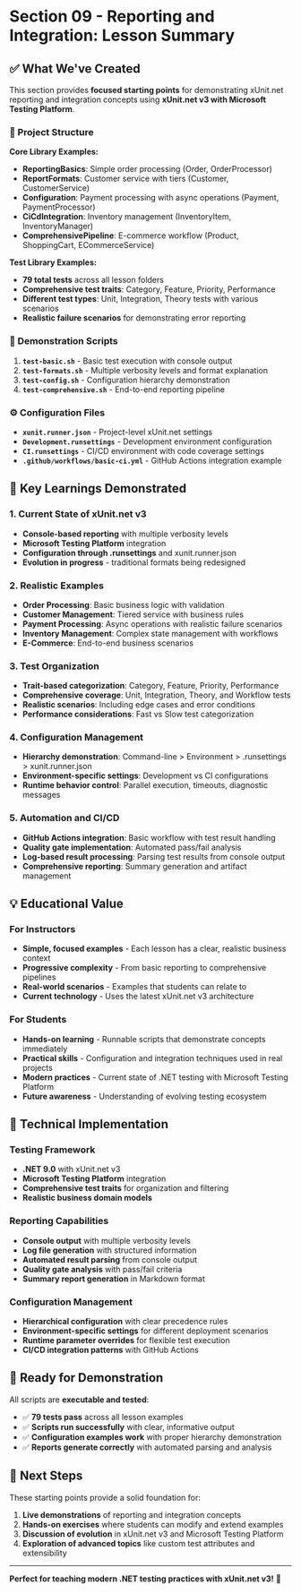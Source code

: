 # Section 09 - Reporting and Integration: Lesson Summary

## ✅ What We've Created

This section provides **focused starting points** for demonstrating xUnit.net reporting and integration concepts using **xUnit.net v3 with Microsoft Testing Platform**.

### 📁 Project Structure

**Core Library Examples:**
- **ReportingBasics**: Simple order processing (Order, OrderProcessor)
- **ReportFormats**: Customer service with tiers (Customer, CustomerService)  
- **Configuration**: Payment processing with async operations (Payment, PaymentProcessor)
- **CiCdIntegration**: Inventory management (InventoryItem, InventoryManager)
- **ComprehensivePipeline**: E-commerce workflow (Product, ShoppingCart, ECommerceService)

**Test Library Examples:**
- **79 total tests** across all lesson folders
- **Comprehensive test traits**: Category, Feature, Priority, Performance
- **Different test types**: Unit, Integration, Theory tests with various scenarios
- **Realistic failure scenarios** for demonstrating error reporting

### 🚀 Demonstration Scripts

1. **`test-basic.sh`** - Basic test execution with console output
2. **`test-formats.sh`** - Multiple verbosity levels and format explanation  
3. **`test-config.sh`** - Configuration hierarchy demonstration
4. **`test-comprehensive.sh`** - End-to-end reporting pipeline

### ⚙️ Configuration Files

- **`xunit.runner.json`** - Project-level xUnit.net settings
- **`Development.runsettings`** - Development environment configuration
- **`CI.runsettings`** - CI/CD environment with code coverage settings
- **`.github/workflows/basic-ci.yml`** - GitHub Actions integration example

## 🎯 Key Learnings Demonstrated

### 1. Current State of xUnit.net v3
- **Console-based reporting** with multiple verbosity levels
- **Microsoft Testing Platform** integration
- **Configuration through .runsettings** and xunit.runner.json
- **Evolution in progress** - traditional formats being redesigned

### 2. Realistic Examples
- **Order Processing**: Basic business logic with validation
- **Customer Management**: Tiered service with business rules
- **Payment Processing**: Async operations with realistic failure scenarios
- **Inventory Management**: Complex state management with workflows
- **E-Commerce**: End-to-end business scenarios

### 3. Test Organization
- **Trait-based categorization**: Category, Feature, Priority, Performance
- **Comprehensive coverage**: Unit, Integration, Theory, and Workflow tests
- **Realistic scenarios**: Including edge cases and error conditions
- **Performance considerations**: Fast vs Slow test categorization

### 4. Configuration Management
- **Hierarchy demonstration**: Command-line > Environment > .runsettings > xunit.runner.json
- **Environment-specific settings**: Development vs CI configurations
- **Runtime behavior control**: Parallel execution, timeouts, diagnostic messages

### 5. Automation and CI/CD
- **GitHub Actions integration**: Basic workflow with test result handling
- **Quality gate implementation**: Automated pass/fail analysis
- **Log-based result processing**: Parsing test results from console output
- **Comprehensive reporting**: Summary generation and artifact management

## 💡 Educational Value

### For Instructors
- **Simple, focused examples** - Each lesson has a clear, realistic business context
- **Progressive complexity** - From basic reporting to comprehensive pipelines
- **Real-world scenarios** - Examples that students can relate to
- **Current technology** - Uses the latest xUnit.net v3 architecture

### For Students  
- **Hands-on learning** - Runnable scripts that demonstrate concepts immediately
- **Practical skills** - Configuration and integration techniques used in real projects
- **Modern practices** - Current state of .NET testing with Microsoft Testing Platform
- **Future awareness** - Understanding of evolving testing ecosystem

## 🔧 Technical Implementation

### Testing Framework
- **.NET 9.0** with xUnit.net v3
- **Microsoft Testing Platform** integration
- **Comprehensive test traits** for organization and filtering
- **Realistic business domain models**

### Reporting Capabilities
- **Console output** with multiple verbosity levels
- **Log file generation** with structured information
- **Automated result parsing** from console output
- **Quality gate analysis** with pass/fail criteria
- **Summary report generation** in Markdown format

### Configuration Management
- **Hierarchical configuration** with clear precedence rules
- **Environment-specific settings** for different deployment scenarios
- **Runtime parameter overrides** for flexible test execution
- **CI/CD integration patterns** with GitHub Actions

## 🎉 Ready for Demonstration

All scripts are **executable and tested**:
- ✅ **79 tests pass** across all lesson examples
- ✅ **Scripts run successfully** with clear, informative output
- ✅ **Configuration examples work** with proper hierarchy demonstration
- ✅ **Reports generate correctly** with automated parsing and analysis

## 🚀 Next Steps

These starting points provide a solid foundation for:
1. **Live demonstrations** of reporting and integration concepts
2. **Hands-on exercises** where students can modify and extend examples
3. **Discussion of evolution** in xUnit.net v3 and Microsoft Testing Platform
4. **Exploration of advanced topics** like custom test attributes and extensibility

---

**Perfect for teaching modern .NET testing practices with xUnit.net v3!** 🎯
